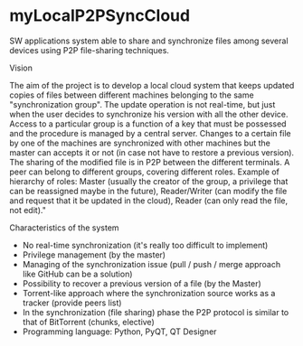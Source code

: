 # myLocalP2PSyncCloud
SW applications system able to share and synchronize files among several devices using P2P file-sharing techniques. 

Vision

The aim of the project is to develop a local cloud system that keeps updated copies of files between different machines belonging to the same "synchronization group".
The update operation is not real-time, but just when the user decides to synchronize his version with all the other device.
Access to a particular group is a function of a key that must be possessed and the procedure is managed by a central server.
Changes to a certain file by one of the machines are synchronized with other machines but the master can accepts it or not (in case not have to restore a previous version). The sharing of the modified file is in P2P between the different terminals.
A peer can belong to different groups, covering different roles.
Example of hierarchy of roles: Master (usually the creator of the group, a privilege that can be reassigned maybe in the future), Reader/Writer (can modify the file and request that it be updated in the cloud), Reader (can only read the file, not edit)."

Characteristics of the system

- No real-time synchronization (it's really too difficult to implement)
- Privilege management (by the master)
- Managing of the synchronization issue (pull / push / merge approach like GitHub can be a solution)
- Possibility to recover a previous version of a file (by the Master)
- Torrent-like approach where the synchronization source works as a tracker (provide peers list)
- In the synchronization (file sharing) phase the P2P protocol is similar to that of BitTorrent (chunks, elective)
- Programming language: Python, PyQT, QT Designer

